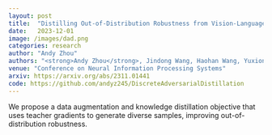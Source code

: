 ```yaml
---
layout: post
title:  "Distilling Out-of-Distribution Robustness from Vision-Language Foundation Models"
date:   2023-12-01
image: /images/dad.png
categories: research
author: "Andy Zhou"
authors: "<strong>Andy Zhou</strong>, Jindong Wang, Haohan Wang, Yuxiong Wang"
venue: "Conference on Neural Information Processing Systems"
arxiv: https://arxiv.org/abs/2311.01441 
code: https://github.com/andyz245/DiscreteAdversarialDistillation
---
```

We propose a data augmentation and knowledge distillation objective that uses teacher gradients to generate diverse samples, improving out-of-distribution robustness.